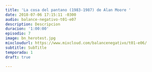 ```yaml
---
title: 'La cosa del pantano (1983-1987) de Alan Moore '
date: 2018-07-06 17:15:11 -0300
audio: balance-negativo-t01-e07
description: Descripcion
duracion: '1:00:00'
episodio: 7
image: bn_herotest.jpg
mixcloudurl: https://www.mixcloud.com/balancenegativo/t01-e06/
subtitle: SubTitle
temporada: 1
draft: true

---
```

